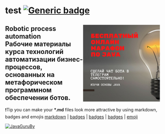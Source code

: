 # test [![Generic badge](https://img.shields.io/badge/rpa-S2-green.svg)](https://shields.io/)


<h2> <img src="frpa_s2.jpeg" align="right" width="250">
  Robotic process automation<br>
  Рабочие материалы курса технологий автоматизации бизнес-процессов, основанных на метафорическом программном обеспечении ботов.
</h2>

:exclamation:Tip you can make your **\*.md** files look more attractive by using markdown, badges and emojis 
[markdown](https://guides.github.com/features/mastering-markdown/) | [badges](https://github.com/Naereen/badges) | [badges](https://github.com/Ileriayo/markdown-badges) | [badges](https://gist.github.com/tterb/982ae14a9307b80117dbf49f624ce0e8) | [emoji](https://github.com/ikatyang/emoji-cheat-sheet/blob/master/README.md)

[![JavaGuruBy](https://github-readme-stats.vercel.app/api?username=javaGuruBY&theme=default)](https://moodle.jrr.by/)
